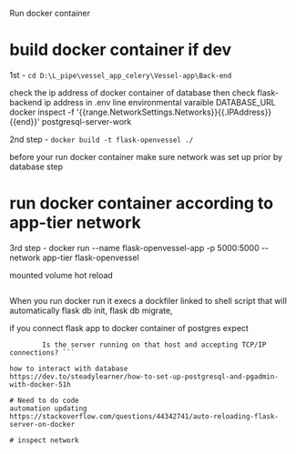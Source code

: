 
Run docker container

# build docker container if dev

1st - ```cd D:\L_pipe\vessel_app_celery\Vessel-app\Back-end```

check the ip address of docker container of database  then check flask-backend ip address in .env 
line environmental varaible DATABASE_URL
docker inspect -f '{{range.NetworkSettings.Networks}}{{.IPAddress}}{{end}}' postgresql-server-work

2nd step - ```docker build -t flask-openvessel ./```

before your run docker container make sure network was set up prior by database step

# run docker container according to app-tier network

3rd step -  docker run --name flask-openvessel-app -p 5000:5000 --network app-tier flask-openvessel

mounted volume hot reload
```docker run -it --rm --name flask-openvessel-app -p 5000:5000 --network vessel-app-tier -v D:\L_pipe\vessel_app_celery\Vessel-app\Back-end\vessel_app:/vessel_app flask-openvessel
```

When you run docker run it execs a dockfiler linked to shell script that will automatically 
flask db init, flask db migrate, 

if you connect flask app to docker container of postgres expect 
```sqlalchemy.exc.OperationalError: (psycopg2.OperationalError) connection to server at "172.20.0.2", port 5432 failed: Connection timed out (0x0000274C/10060)
        Is the server running on that host and accepting TCP/IP connections? ```

how to interact with database
https://dev.to/steadylearner/how-to-set-up-postgresql-and-pgadmin-with-docker-51h

# Need to do code 
automation updating 
https://stackoverflow.com/questions/44342741/auto-reloading-flask-server-on-docker

# inspect network 